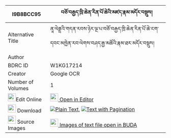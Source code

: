 |I9B8BCC95|བཅོ་བརྒྱད་ཁྲི་ཆེན་རིན་པོ་ཆེའི་མཛད་རྣམ་མདོར་བསྡུས། 
| --- | --- 
|Alternative Title |ནཱ་ལེནྡྲའི་གདན་རབས་ཉེར་ལྔ་པ་བཅོ་བརྒྱད་ཁྲི་ཆེན་རིན་པོ་ཆེ་ངག་དབང་མཁྱེན་རབ་ལེགས་བཤད་རྒྱ་མཚོའི་རྣམ་ཐར་མདོར་བསྡུས།
|Author | 
|BDRC ID | W1KG17214
|Creator | Google OCR
|Number of Volumes| 1
|<img width="25" src="https://img.icons8.com/color/25/000000/edit-property.png">Edit Online| [<img width="25" src="https://avatars.githubusercontent.com/u/45091458?s=200&v=4"> Open in Editor](http://editor.openpecha.org/I9B8BCC95)
|<img width="25" src="https://img.icons8.com/fluent/48/000000/download-2.png"/>  Download | [![](https://img.icons8.com/color/20/000000/txt.png)Plain Text](https://github.com/Openpecha/I9B8BCC95/releases/download/v1/chobgye_trichen_rinpoche_i_dze_plain_I9B8BCC95.zip), [![](https://img.icons8.com/color/20/000000/txt.png)Text with Pagination](https://github.com/Openpecha/I9B8BCC95/releases/download/v1/chobgye_trichen_rinpoche_i_dze_pages_I9B8BCC95.zip)
|<img width="25" src="https://img.icons8.com/plasticine/100/000000/pictures-folder.png"/>  Source Images | [<img width="25" src="https://library.bdrc.io/icons/BUDA-small.svg"> Images of text file open in BUDA](https://library.bdrc.io/show/bdr:W1KG17214)